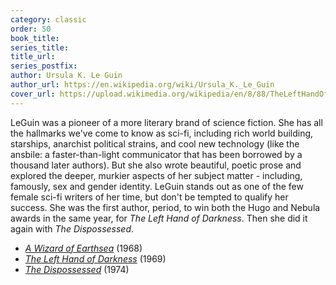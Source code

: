 ```yaml
---
category: classic
order: 50
book_title:
series_title:
title_url:
series_postfix:
author: Ursula K. Le Guin
author_url: https://en.wikipedia.org/wiki/Ursula_K._Le_Guin
cover_url: https://upload.wikimedia.org/wikipedia/en/8/88/TheLeftHandOfDarkness1stEd.jpg
---
```

LeGuin was a pioneer of a more literary brand of science fiction. She has all the hallmarks we've come to know as sci-fi, including rich world building, starships, anarchist political strains, and cool new technology (like the ansbile: a faster-than-light communicator that has been borrowed by a thousand later authors). But she also wrote beautiful, poetic prose and explored the deeper, murkier aspects of her subject matter - including, famously, sex and gender identity. LeGuin stands out as one of the few female sci-fi writers of her time, but don't be tempted to qualify her success. She was the first author, period, to win both the Hugo and Nebula awards in the same year, for *The Left Hand of Darkness*. Then she did it again with *The Dispossessed*.
  - [*A Wizard of Earthsea*](https://en.wikipedia.org/wiki/A_Wizard_of_Earthsea) (1968)
  - [*The Left Hand of Darkness*](https://en.wikipedia.org/wiki/The_Left_Hand_of_Darkness) (1969)
  - [*The Dispossessed*](https://en.wikipedia.org/wiki/The_Dispossessed) (1974)
